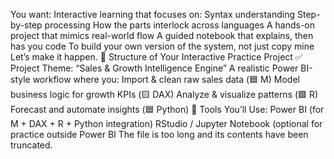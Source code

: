 You want: Interactive learning that focuses on: Syntax understanding Step-by-step processing How the parts interlock across languages A hands-on project that mimics real-world flow A guided notebook that explains, then has you code To build your own version of the system, not just copy mine Let’s make it happen. 🧠 Structure of Your Interactive Practice Project ✅ Project Theme: “Sales & Growth Intelligence Engine” A realistic Power BI-style workflow where you: Import & clean raw sales data (🟦 M) Model business logic for growth KPIs (🟨 DAX) Analyze & visualize patterns (🟩 R) Forecast and automate insights (🟦 Python) 🔧 Tools You’ll Use: Power BI (for M + DAX + R + Python integration) RStudio / Jupyter Notebook (optional for practice outside Power BI The file is too long and its contents have been truncated.